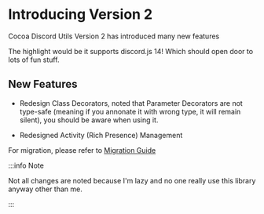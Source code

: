 # Introducing Version 2

Cocoa Discord Utils Version 2 has introduced many new features

The highlight would be it supports discord.js 14!
Which should open door to lots of fun stuff.

## New Features

- Redesign Class Decorators, noted that Parameter Decorators are not type-safe (meaning if you annonate it with wrong type, it will remain silent), you should be aware when using it.

- Redesigned Activity (Rich Presence) Management

For migration, please refer to [Migration Guide](/introduction/migrate)

:::info Note

Not all changes are noted because I'm lazy and no one really use this library anyway other than me.

:::

